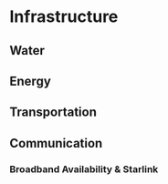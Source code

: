 # Infrastructure

## Water

## Energy

## Transportation

## Communication

### Broadband Availability & Starlink 
